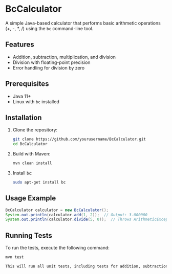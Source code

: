 # BcCalculator

A simple Java-based calculator that performs basic arithmetic operations (+, -, *, /) using the `bc` command-line tool.

## Features
- Addition, subtraction, multiplication, and division
- Division with floating-point precision
- Error handling for division by zero

## Prerequisites
- Java 11+
- Linux with `bc` installed

## Installation
1. Clone the repository:
    ```bash
    git clone https://github.com/yourusername/BcCalculator.git
    cd BcCalculator
    ```

2. Build with Maven:
    ```bash
    mvn clean install
    ```

3. Install `bc`:
    ```bash
    sudo apt-get install bc
    ```

## Usage Example
```java
BcCalculator calculator = new BcCalculator();
System.out.println(calculator.add(1, 2));  // Output: 3.000000
System.out.println(calculator.divide(5, 0));  // Throws ArithmeticException
```

## Running Tests

To run the tests, execute the following command:

```bash
mvn test

This will run all unit tests, including tests for addition, subtraction, multiplication, division, and error handling (such as division by zero).